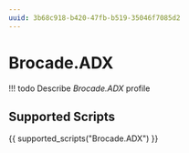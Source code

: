 ```yaml
---
uuid: 3b68c918-b420-47fb-b519-35046f7085d2
---
```



# Brocade.ADX


<!-- prettier-ignore -->
!!! todo
    Describe *Brocade.ADX* profile

## Supported Scripts

{{ supported_scripts("Brocade.ADX") }}

